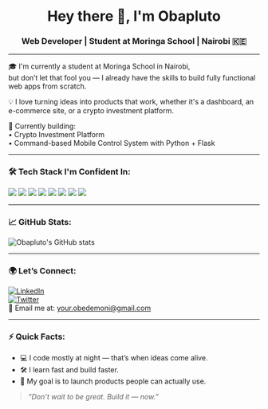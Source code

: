 <h1 align="center">Hey there 👋, I'm Obapluto</h1>
<h3 align="center">Web Developer | Student at Moringa School | Nairobi 🇰🇪</h3>

---

🎓 I'm currently a student at Moringa School in Nairobi,  
but don’t let that fool you — I already have the skills to build fully functional web apps from scratch.

💡 I love turning ideas into products that work, whether it's a dashboard, an e-commerce site, or a crypto investment platform.

🧠 Currently building:  
• Crypto Investment Platform  
• Command-based Mobile Control System with Python + Flask

---

### 🛠️ Tech Stack I'm Confident In:

<p>
  <img src="https://img.shields.io/badge/React-black?style=for-the-badge&logo=react&logoColor=61DAFB"/>
  <img src="https://img.shields.io/badge/Node.js-339933?style=for-the-badge&logo=nodedotjs&logoColor=white"/>
  <img src="https://img.shields.io/badge/JavaScript-F7DF1E?style=for-the-badge&logo=javascript&logoColor=black"/>
  <img src="https://img.shields.io/badge/Python-3776AB?style=for-the-badge&logo=python&logoColor=white"/>
  <img src="https://img.shields.io/badge/PostgreSQL-336791?style=for-the-badge&logo=postgresql&logoColor=white"/>
  <img src="https://img.shields.io/badge/TypeScript-007ACC?style=for-the-badge&logo=typescript&logoColor=white"/>
  <img src="https://img.shields.io/badge/GraphQL-E10098?style=for-the-badge&logo=graphql&logoColor=white"/>
  <img src="https://img.shields.io/badge/Django-092E20?style=for-the-badge&logo=django&logoColor=white"/>
</p>

---

### 📈 GitHub Stats:
![Obapluto's GitHub stats](https://github-readme-stats.vercel.app/api?username=obapluto-ob&show_icons=true&theme=tokyonight)

---

### 🌍 Let’s Connect:
[![LinkedIn](https://img.shields.io/badge/LinkedIn-blue?style=for-the-badge&logo=linkedin&logoColor=white)](https://linkedin.com/in/obedemoni)  
[![Twitter](https://img.shields.io/badge/Twitter-1DA1F2?style=for-the-badge&logo=twitter&logoColor=white)](https://twitter.com/obedemoni)  
📧 Email me at: your.obedemoni@gmail.com

---

### ⚡ Quick Facts:
- 💻 I code mostly at night — that’s when ideas come alive.
- 🛠️ I learn fast and build faster.
- 🎯 My goal is to launch products people can actually use.

> _“Don’t wait to be great. Build it — now.”_
